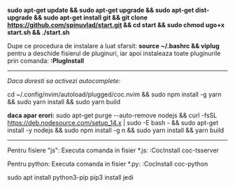 <b>sudo apt-get update && sudo apt-get upgrade && sudo apt-get dist-upgrade && sudo apt-get install git && git clone https://github.com/spinuvlad/start.git && cd start && sudo chmod ugo+x start.sh && ./start.sh
</b>


Dupe ce procedura de instalare a luat sfarsit:
**source ~/.bashrc && viplug** pentru a deschide fisierul de pluginuri, iar apoi instaleaza toate pluginurile prin comanda: <b>:PlugInstall</b>

**************************

_Daca doresti sa activezi autocomplete:_ 

cd ~/.config/nvim/autoload/plugged/coc.nvim && sudo npm install -g yarn && sudo yarn install && sudo yarn build

**daca apar erori:**
sudo apt-get purge --auto-remove nodejs && curl -fsSL https://deb.nodesource.com/setup_14.x | sudo -E bash - && sudo apt-get install -y nodejs && sudo npm install -g n && sudo yarn install && yarn build

**************************
Pentru fisiere "js":
Executa comanda in fisier *.js: :CocInstall coc-tsserver

Pentru python:
Executa comanda in fisier *.py: :CocInstall coc-python

sudo apt install python3-pip
pip3 install jedi
